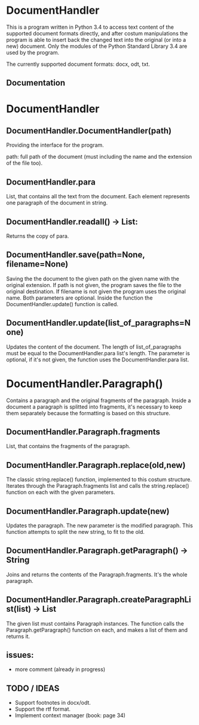 ﻿DocumentHandler
=======

This is a program written in Python 3.4 to access text content of the supported document formats directly, and after costum manipulations the program is able to insert back the changed text into the original (or into a new) document. Only the modules of the Python Standard Library 3.4 are used by the program.

The currently supported document formats:  docx, odt, txt.

Documentation
-----------

DocumentHandler
=======

DocumentHandler.DocumentHandler(path)
------------
Providing the interface for the program.

path: full path of the document (must including the name and the extension of the file too).

DocumentHandler.para
----

List, that contains all the text from the document. Each element represents one paragraph of the document in string.

DocumentHandler.readall() -> List:
----

Returns the copy of para.

DocumentHandler.save(path=None, filename=None)
----

Saving the the document to the given path on the given name with the original extension. If path is not given, the program saves the file to the original destination. If filename is not given the program uses the original name. Both parameters are optional. Inside the function the DocumentHandler.update() function is called.

DocumentHandler.update(list_of_paragraphs=None)
----

Updates the content of the document. The length of list_of_paragraphs must be equal to the DocumentHandler.para list's length. The parameter is optional, if it's not given, the function uses the DocumentHandler.para list.

DocumentHandler.Paragraph()
=======

Contains a paragraph and the original fragments of the paragraph. Inside a document a paragraph is splitted into fragments, it's necessary to keep them separately because the formatting is based on this structure.



DocumentHandler.Paragraph.fragments
------
List, that contains the fragments of the paragraph.


DocumentHandler.Paragraph.replace(old,new)
------

The classic string.replace() function, implemented to this costum structure. Iterates through the Paragraph.fragments list and calls the string.replace() function on each with the given parameters. 


DocumentHandler.Paragraph.update(new)
------
Updates the paragraph. The new parameter is the modified paragraph. This function attempts to split the new string, to fit to the old.


DocumentHandler.Paragraph.getParagraph() -> String
------

Joins and returns the contents of the Paragraph.fragments. It's the whole paragraph.

DocumentHandler.Paragraph.createParagraphList(list) -> List
------

The given list must contains Paragraph instances. The function calls the Paragraph.getParagraph() function on each, and makes a list of them and returns it.


issues:
---------------

- more comment (already in progress)

TODO / IDEAS
--------------

- Support footnotes in docx/odt.
- Support the rtf format.
- Implement context manager (book: page 34)